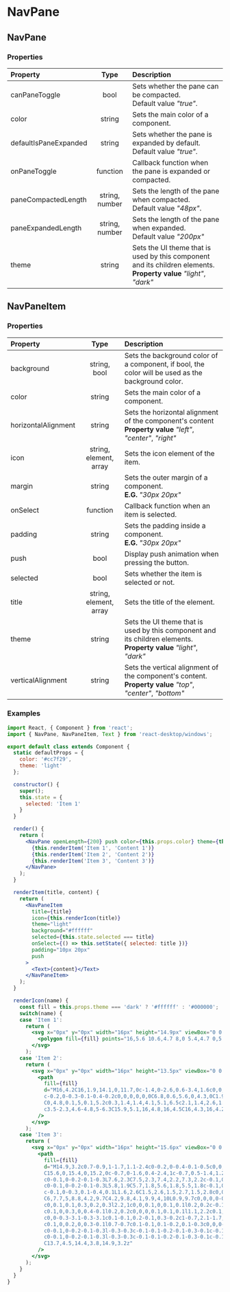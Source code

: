 # NavPane

## NavPane

### Properties

Property              | Type           | Description
:-------------------- | :-------------:| :----------
canPaneToggle         | bool           | Sets whether the pane can be compacted. <br/>Default value _"true"_.
color                 | string         | Sets the main color of a component.
defaultIsPaneExpanded | string         | Sets whether the pane is expanded by default. <br/>Default value _"true"_.
onPaneToggle          | function       | Callback function when the pane is expanded or compacted.
paneCompactedLength   | string, number | Sets the length of the pane when compacted.<br/>Default value _"48px"_.
paneExpandedLength    | string, number | Sets the length of the pane when expanded.<br/>Default value _"200px"_
theme                 | string         | Sets the UI theme that is used by this component and its children elements.<br/>__Property value__ _"light"_, _"dark"_

## NavPaneItem

### Properties

Property             | Type                   | Description
:------------------- | :---------------------:| :----------
background           | string, bool           | Sets the background color of a component, if bool, the color will be used as the background color.
color                | string                 | Sets the main color of a component.
horizontalAlignment  | string                 | Sets the horizontal alignment of the component's content<br/>__Property value__ _"left"_, _"center"_, _"right"_
icon                 | string, element, array | Sets the icon element of the item.
margin               | string                 | Sets the outer margin of a component.<br/>__E.G.__ _"30px 20px"_
onSelect             | function               | Callback function when an item is selected.
padding              | string                 | Sets the padding inside a component.<br/>__E.G.__ _"30px 20px"_
push                 | bool                   | Display push animation when pressing the button.
selected             | bool                   | Sets whether the item is selected or not.
title                | string, element, array | Sets the title of the element.
theme                | string                 | Sets the UI theme that is used by this component and its children elements.<br/>__Property value__ _"light"_, _"dark"_
verticalAlignment    | string                 | Sets the vertical alignment of the component's content.<br/>__Property value__ _"top"_, _"center"_, _"bottom"_

### Examples

```jsx
import React, { Component } from 'react';
import { NavPane, NavPaneItem, Text } from 'react-desktop/windows';

export default class extends Component {
  static defaultProps = {
    color: '#cc7f29',
    theme: 'light'
  };

  constructor() {
    super();
    this.state = {
      selected: 'Item 1'
    }
  }

  render() {
    return (
      <NavPane openLength={200} push color={this.props.color} theme={this.props.theme}>
        {this.renderItem('Item 1', 'Content 1')}
        {this.renderItem('Item 2', 'Content 2')}
        {this.renderItem('Item 3', 'Content 3')}
      </NavPane>
    );
  }

  renderItem(title, content) {
    return (
      <NavPaneItem
        title={title}
        icon={this.renderIcon(title)}
        theme="light"
        background="#ffffff"
        selected={this.state.selected === title}
        onSelect={() => this.setState({ selected: title })}
        padding="10px 20px"
        push
      >
        <Text>{content}</Text>
      </NavPaneItem>
    );
  }

  renderIcon(name) {
    const fill = this.props.theme === 'dark' ? '#ffffff' : '#000000';
    switch(name) {
    case 'Item 1':
      return (
        <svg x="0px" y="0px" width="16px" height="14.9px" viewBox="0 0 16 14.9">
          <polygon fill={fill} points="16,5.6 10.6,4.7 8,0 5.4,4.7 0,5.7 3.8,9.6 3.1,14.9 8,12.6 13,14.8 12.3,9.5 "/>
        </svg>
      );
    case 'Item 2':
      return (
        <svg x="0px" y="0px" width="16px" height="13.5px" viewBox="0 0 16 13.5">
          <path
            fill={fill}
            d="M16,4.2C16,1.9,14.1,0,11.7,0c-1.4,0-2.6,0.6-3.4,1.6c0,0,0,0,0,0C8.3,1.7,8.1,1.8,8,1.8
            c-0.2,0-0.3-0.1-0.4-0.2c0,0,0,0,0,0C6.8,0.6,5.6,0,4.3,0C1.9,0,0,1.9,0,4.2c0,0,0,0.1,0,0.1l0,0c0,0,0,0.1,0,0.3
            C0,4.8,0.1,5,0.1,5.2c0.3,1.4,1.4,4.1,5.1,6.5c2.1,1.4,2.6,1.8,2.8,1.8c0,0,0,0,0,0c0,0,0,0,0,0c0.1,0,0.7-0.4,2.8-1.8
            c3.5-2.3,4.6-4.8,5-6.3C15.9,5.1,16,4.8,16,4.5C16,4.3,16,4.2,16,4.2L16,4.2C16,4.2,16,4.2,16,4.2z"
          />
        </svg>
      );
    case 'Item 3':
      return (
        <svg x="0px" y="0px" width="16px" height="15.6px" viewBox="0 0 16 15.6">
          <path
            fill={fill}
            d="M14.9,3.2c0.7-0.9,1-1.7,1.1-2.4c0-0.2,0-0.4-0.1-0.5c0,0,0-0.1-0.1-0.1c0,0-0.1-0.1-0.1-0.1
            C15.6,0,15.4,0,15.2,0c-0.7,0-1.6,0.4-2.4,1c-0.7,0.5-1.4,1.2-2.4,2.3C10.2,3.5,10,3.6,9.8,3.8L8.3,3.4L7.9,3.3C8,3.2,8.1,3.1,8.1,3
            c0-0.1,0-0.2-0.1-0.3L7.6,2.3C7.5,2.3,7.4,2.2,7.3,2.2c-0.1,0-0.2,0-0.3,0.1L6.5,2.8L6.2,2.8c0.1-0.1,0.1-0.2,0.1-0.3
            c0-0.1,0-0.2-0.1-0.3L5.8,1.9C5.7,1.8,5.6,1.8,5.5,1.8c-0.1,0-0.2,0-0.3,0.1L4.7,2.3L2.8,1.8c0,0-0.1,0-0.1,0
            c-0.1,0-0.3,0.1-0.4,0.1L1.6,2.6C1.5,2.6,1.5,2.7,1.5,2.8c0,0.1,0.1,0.3,0.2,0.3l4.1,2.2c0,0,0.1,0.1,0.1,0.1L7,6.6
            C6,7.7,5,8.8,4.2,9.7C4.2,9.8,4.1,9.9,4,10L0.9,9.7c0,0,0,0-0.1,0c-0.1,0-0.3,0.1-0.4,0.2l-0.3,0.3C0,10.3,0,10.4,0,10.5
            c0,0.1,0.1,0.3,0.2,0.3l2.2,1c0,0,0.1,0,0.1,0.1l0.2,0.2c-0.1,0.2-0.1,0.3-0.1,0.4c0,0.2,0.1,0.3,0.2,0.4C2.9,13,3,13.1,3.2,13.1
            c0.1,0,0.3,0,0.4-0.1l0.2,0.2c0,0,0,0.1,0.1,0.1l1.1,2.2c0.1,0.1,0.2,0.2,0.4,0.2c0.1,0,0.2,0,0.3-0.1l0.3-0.3C6,15.1,6,14.9,6,14.8
            c0,0-0.3-3.1-0.3-3.1c0.1-0.1,0.2-0.1,0.3-0.2c1-0.7,2.1-1.7,3.2-2.7l1.2,1.1c0,0,0.1,0.1,0.1,0.1l2.3,4c0.1,0.1,0.2,0.2,0.3,0.2
            c0.1,0,0.2,0,0.3-0.1l0.7-0.7c0.1-0.1,0.1-0.2,0.1-0.3c0,0,0-0.1,0-0.1l-0.5-1.8L13.6,11l0.5-0.4c0.1-0.1,0.1-0.2,0.1-0.3
            c0-0.1,0-0.2-0.1-0.3l-0.3-0.3c-0.1-0.1-0.2-0.1-0.3-0.1c-0.1,0-0.2,0-0.3,0.1l-0.1-0.3l0.5-0.5c0.1-0.1,0.1-0.2,0.1-0.3
            c0-0.1,0-0.2-0.1-0.3l-0.3-0.3c-0.1-0.1-0.2-0.1-0.3-0.1c-0.1,0-0.2,0-0.3,0.1L12.1,6c0.2-0.2,0.4-0.4,0.6-0.5
            C13.7,4.5,14.4,3.8,14.9,3.2z"
          />
        </svg>
      );
    }
  }
}
```

